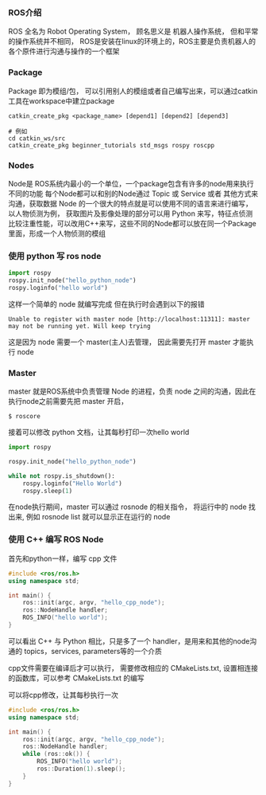 ### ROS介绍
ROS 全名为 Robot Operating System， 顾名思义是 机器人操作系统， 但和平常的操作系统并不相同， ROS是安装在linux的环境上的，ROS主要是负责机器人的各个原件进行沟通与操作的一个框架

### Package
Package 即为模组/包， 可以引用别人的模组或者自己编写出来，可以通过catkin工具在workspace中建立package
```shell
catkin_create_pkg <package_name> [depend1] [depend2] [depend3]

# 例如
cd catkin_ws/src
catkin_create_pkg beginner_tutorials std_msgs rospy roscpp
```

### Nodes
Node是 ROS系统内最小的一个单位，一个package包含有许多的node用来执行不同的功能
每个Node都可以和别的Node通过 Topic 或 Service 或者 其他方式来沟通，获取数据
Node 的一个很大的特点就是可以使用不同的语言来进行编写， 以人物侦测为例， 获取图片及影像处理的部分可以用 Python 来写，特征点侦测比较注重性能，可以改用C++来写，这些不同的Node都可以放在同一个Package里面，形成一个人物侦测的模组


### 使用 python 写 ros node
```python
import rospy
rospy.init_node("hello_python_node")
rospy.loginfo("hello world")
```
这样一个简单的 node 就编写完成
但在执行时会遇到以下的报错
```
Unable to register with master node [http://localhost:11311]: master may not be running yet. Will keep trying
```
这是因为 node 需要一个 master(主人)去管理， 因此需要先打开 master 才能执行 node

### Master
master 就是ROS系统中负责管理 Node 的进程，负责 node 之间的沟通，因此在执行node之前需要先把 master 开启，
```shell
$ roscore
```

接着可以修改 python 文档，让其每秒打印一次hello world
```python
import rospy

rospy.init_node("hello_python_node")

while not rospy.is_shutdown():
    rospy.loginfo("Hello World")
    rospy.sleep(1)
```

在node执行期间，master 可以通过 rosnode 的相关指令， 将运行中的 node 找出来, 例如 rosnode list 就可以显示正在运行的 node

### 使用 C++ 编写 ROS Node
首先和python一样，编写 cpp 文件
```cpp
#include <ros/ros.h>
using namespace std;

int main() {
    ros::init(argc, argv, "hello_cpp_node");
    ros::NodeHandle handler;
    ROS_INFO("hello world");
}
```

可以看出 C++ 与 Python 相比，只是多了一个 handler，是用来和其他的node沟通的 topics，services, parameters等的一个介质

cpp文件需要在编译后才可以执行， 需要修改相应的 CMakeLists.txt, 设置相连接的函数库，可以参考 CMakeLists.txt 的编写

可以将cpp修改，让其每秒执行一次
```cpp
#include <ros/ros.h>
using namespace std;

int main() {
    ros::init(argc, argv, "hello_cpp_node");
    ros::NodeHandle handler;
    while (ros::ok()) {
        ROS_INFO("hello world");
        ros::Duration(1).sleep();
    }
}
```

